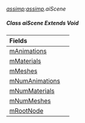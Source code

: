 _[assimp](../../modules/assimp/assimp-module.md):[assimp](../../modules/assimp/assimp-module.md).aiScene_
##### Class aiScene Extends Void

| Fields | |
|:---|:---|
| [mAnimations](assimp-aiscene-manimations.md) |  |
| [mMaterials](assimp-aiscene-mmaterials.md) |  |
| [mMeshes](assimp-aiscene-mmeshes.md) |  |
| [mNumAnimations](assimp-aiscene-mnumanimations.md) |  |
| [mNumMaterials](assimp-aiscene-mnummaterials.md) |  |
| [mNumMeshes](assimp-aiscene-mnummeshes.md) |  |
| [mRootNode](assimp-aiscene-mrootnode.md) |  |
